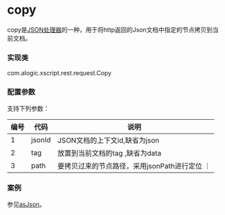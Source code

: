 copy
====

copy是[JSON处理器](jsonhandler.md)的一种，用于将http返回的Json文档中指定的节点拷贝到当前文档。

### 实现类

com.alogic.xscript.rest.request.Copy

### 配置参数

支持下列参数：

| 编号 | 代码 | 说明 |
| ---- | ---- | ---- |
| 1 | jsonId | JSON文档的上下文id,缺省为json |
| 2 | tag | 放置到当前文档的tag ,缺省为data |
| 3 | path | 要拷贝过来的节点路径，采用jsonPath进行定位 ｜

### 案例

参见[asJson](asJson.md)。